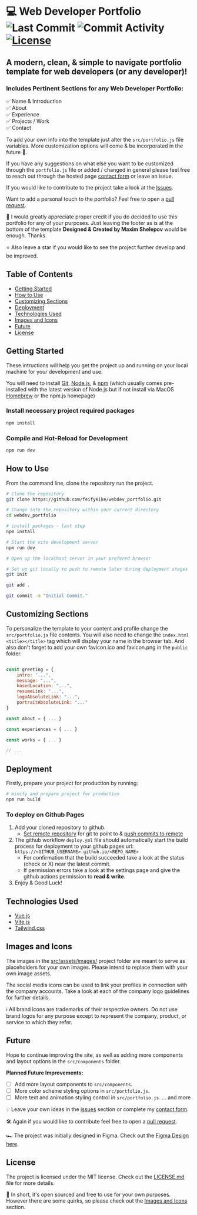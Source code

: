 # 💻 Web Developer Portfolio ![Last Commit](https://img.shields.io/github/last-commit/feifykike/webdev_portfolio?color=blueviolet) ![Commit Activity](https://img.shields.io/github/commit-activity/m/feifykike/webdev_portfolio?color=blueviolet) [![License](https://img.shields.io/github/license/feifykike/webdev_portfolio?color=blueviolet)](https://github.com/feifyKike/webdev_portfolio/blob/main/LICENSE)

## A modern, clean, & simple to navigate portfolio template for web developers (or any developer)!

### Includes Pertinent Sections for any Web Developer Portfolio:
✅ Name & Introduction\
✅ About\
✅ Experience\
✅ Projects / Work\
✅ Contact

To add your own info into the template just alter the `src/portfolio.js` file variables. More customization options will come & be incorporated in the future 🔮.

If you have any suggestions on what else you want to be customized through the `portfolio.js` file or added / changed in general please feel free to reach out through the hosted page [contact form](https://forms.gle/vhWrKD32i1d2MSZGA) or leave an issue.

If you would like to contribute to the project take a look at the [Issues](https://github.com/feifyKike/webdev_portfolio/issues).

Want to add a personal touch to the portfolio? Feel free to open a [pull request](https://github.com/feifyKike/webdev_portfolio/pulls).

🙏 I would greatly appreciate proper credit if you do decided to use this portfolio for any of your purposes. Just leaving the footer as is at the bottom of the template **Designed & Created by Maxim Shelepov** would be enough. Thanks.

⭐️ Also leave a star if you would like to see the project further develop and be improved.

## Table of Contents
- [Getting Started](#getting-started)
- [How to Use](#how-to-use)
- [Customizing Sections](#customizing-sections)
- [Deployment](#deployment)
- [Technologies Used](#technologies-used)
- [Images and Icons](#images-and-icons)
- [Future](#future)
- [License](#license)

## Getting Started

These intructions will help you get the project up and running on your local machine for your development and use.

You will need to install [Git](https://github.com/git-guides/install-git), [Node.js](https://github.com/git-guides/install-git), & [npm](https://www.npmjs.com/package/npm) (which usually comes pre-installed with the latest version of Node.js but if not install via MacOS [Homebrew](https://formulae.brew.sh/formula/node#default) or the npm.js homepage)

### Install necessary project required packages

```sh
npm install
```

### Compile and Hot-Reload for Development

```sh
npm run dev
```

## How to Use

From the command line, clone the repository run the project.
```sh
# Clone the repository
git clone https://github.com/feifyKike/webdev_portfolio.git

# Change into the repository within your current directory
cd webdev_portfolio

# install packages - last step
npm install

# Start the vite development server
npm run dev

# Open up the localhost server in your prefered browser

# Set up git locally to push to remote later during deployment stages
git init

git add .

git commit -m "Initial Commit."

```

## Customizing Sections

To personalize the template to your content and profile change the `src/portfolio.js` file contents. You will also need to change the `index.html` `<title></title>` tag which will display your name in the browser tab. And also don't forget to add your own favicon.ico and favicon.png in the `public` folder.

```javascript

const greeting = {
    intro: "...",
    message: "...",
    basedLocation: "...",
    resumeLink: "...",
    logoAbsoluteLink: "...",
    portraitAbsoluteLink: "..."
}

const about = { ... }

const experiences = { ... }

const works = { ... }

// ...

```

## Deployment

Firstly, prepare your project for production by running:

```sh
# minify and prepare project for production
npm run build

```

### To deploy on Github Pages
1. Add your cloned repository to github.
    - [Set remote repository](https://docs.github.com/en/get-started/using-git/pushing-commits-to-a-remote-repository#remotes-and-forks) for git to point to & [push commits to remote](https://docs.github.com/en/get-started/using-git/pushing-commits-to-a-remote-repository#about-git-push)
2. The github workflow `deploy.yml` file should automatically start the build process for deployment to your github pages url: `https://<GITHUB_USERNAME>.github.io/<REPO_NAME>`
    - For confirmation that the build succeeded take a look at the status (check or X) near the latest commit.
    - If permission errors take a look at the settings page and give the github actions permission to **read & write**.
3. Enjoy & Good Luck!

## Technologies Used
- [Vue.js](https://vuejs.org)
- [Vite.js](https://vitejs.dev)
- [Tailwind.css](https://tailwindcss.com)

## Images and Icons
The images in the [src/assets/images/](https://github.com/feifyKike/webdev_portfolio/tree/main/src/assets/images) project folder are meant to serve as placeholders for your own images. Please intend to replace them with your own image assets.

The social media icons can be used to link your profiles in connection with the company accounts. Take a look at each of the company logo guidelines for further details.

ℹ️ All brand icons are trademarks of their respective owners. Do not use brand logos for any purpose except
to represent the company, product, or service to which they refer.

## Future
Hope to continue improving the site, as well as adding more components and layout options in the `src/components` folder.

**Planned Future Improvements:**
- [ ] Add more layout components to `src/components`.
- [ ] More color scheme styling options in `src/portfolio.js`.
- [ ] More text and animation styling control in `src/portfolio.js`.
... and more

💡 Leave your own ideas in the [issues](https://github.com/feifyKike/webdev_portfolio/issues) section or complete my [contact form](https://forms.gle/vhWrKD32i1d2MSZGA).

🛠️ Again if you would like to contribute feel free to open a [pull request](https://github.com/feifyKike/webdev_portfolio/pulls).

🏎️ The project was initially designed in Figma. Check out the [Figma Design here](https://www.figma.com/file/GV3bfT7q5lxLnQFBj8VWra/Web-Dev-Portfolio-2.0).

## License
The project is licensed under the MIT license. Check out the [LICENSE.md](https://github.com/feifyKike/webdev_portfolio/blob/main/LICENSE) file for more details.

📖 In short, it's open sourced and free to use for your own purposes. However there are some quirks, so please check out the [Images and Icons](#images-and-icons) section.